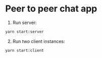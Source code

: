 # Peer to peer chat app

1. Run server:
```sh
yarn start:server
```
2. Run two client instances:
```sh
yarn start:client
```